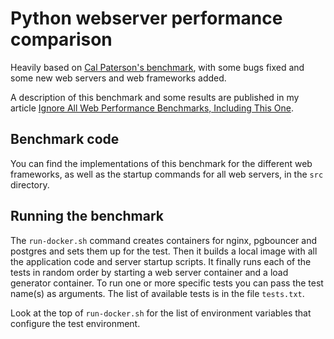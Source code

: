 # Python webserver performance comparison

Heavily based on [Cal Paterson's benchmark](https://github.com/calpaterson/python-web-perf), with some bugs fixed and some
new web servers and web frameworks added.

A description of this benchmark and some results are published in my article
[Ignore All Web Performance Benchmarks, Including This One](https://blog.miguelgrinberg.com/post/ignore-all-web-performance-benchmarks-including-this-one).

## Benchmark code

You can find the implementations of this benchmark for the different web
frameworks, as well as the startup commands for all web servers, in the `src`
directory.

## Running the benchmark

The `run-docker.sh` command creates containers for nginx, pgbouncer and
postgres and sets them up for the test. Then it builds a local image with all
the application code and server startup scripts. It finally runs each of the
tests in random order by starting a web server container and a load generator
container. To run one or more specific tests you can pass the test name(s) as
arguments. The list of available tests is in the file `tests.txt`.

Look at the top of `run-docker.sh` for the list of environment variables that
configure the test environment.
